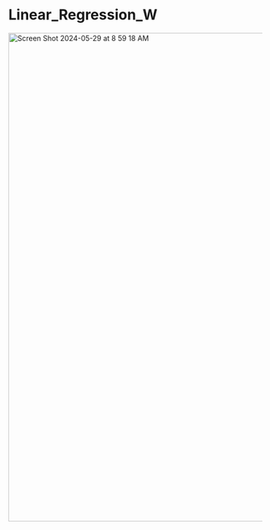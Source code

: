 # Linear_Regression_W

<img width="969" alt="Screen Shot 2024-05-29 at 8 59 18 AM" src="https://github.com/Hawar-Dzaee/Linear_Regression_W/assets/96496172/809d9a80-648e-4c16-a324-370f49e318c3">
